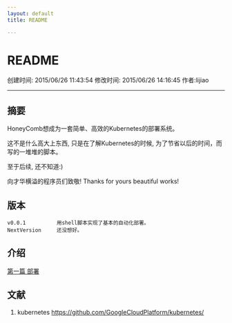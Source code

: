 ```yaml
---
layout: default
title: README

---
```


# README

创建时间: 2015/06/26 11:43:54  修改时间: 2015/06/26 14:16:45 作者:lijiao

----

## 摘要

HoneyComb想成为一套简单、高效的Kubernetes的部署系统。

这不是什么高大上东西, 只是在了解Kubernetes的时候, 为了节省以后的时间，而写的一堆堆的脚本。

至于后续, 还不知道:)

向才华横溢的程序员们致敬! Thanks for yours beautiful works!

## 版本

	v0.0.1          用shell脚本实现了基本的自动化部署。
	NextVersion     还没想好。

## 介绍

[第一篇 部署](./doc/0_deploy.md)

## 文献

1.  kubernetes https://github.com/GoogleCloudPlatform/kubernetes/
